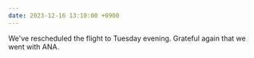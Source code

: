 ```yaml
---
date: 2023-12-16 13:10:00 +0900
---
```


We've rescheduled the flight to Tuesday evening. Grateful again that we went with ANA.
